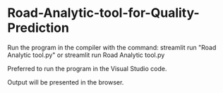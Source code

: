 # Road-Analytic-tool-for-Quality-Prediction

Run the program in the compiler with the command: streamlit run "Road Analytic tool.py" or streamlit run Road Analytic tool.py 

Preferred to run the program in the Visual Studio code.

Output will be presented in the browser.
